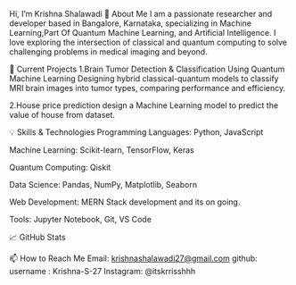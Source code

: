Hi, I’m Krishna Shalawadi 👋
About Me
I am a passionate researcher and developer based in Bangalore, Karnataka, specializing in Machine Learning,Part Of Quantum Machine Learning, and Artificial Intelligence. I love exploring the intersection of classical and quantum computing to solve challenging problems in medical imaging and beyond.

🔭 Current Projects
1.Brain Tumor Detection & Classification Using Quantum Machine Learning
Designing hybrid classical-quantum models to classify MRI brain images into tumor types, comparing performance and efficiency.

2.House price prediction
design a Machine Learning model to predict the value of house from dataset. 

💡 Skills & Technologies
Programming Languages: Python, JavaScript

Machine Learning: Scikit-learn, TensorFlow, Keras

Quantum Computing: Qiskit

Data Science: Pandas, NumPy, Matplotlib, Seaborn

Web Development: MERN Stack development and its on going.

Tools: Jupyter Notebook, Git, VS Code

📈 GitHub Stats

📫 How to Reach Me
Email: krishnashalawadi27@gmail.com
github: username : Krishna-S-27
Instagram: @itskrrisshhh
